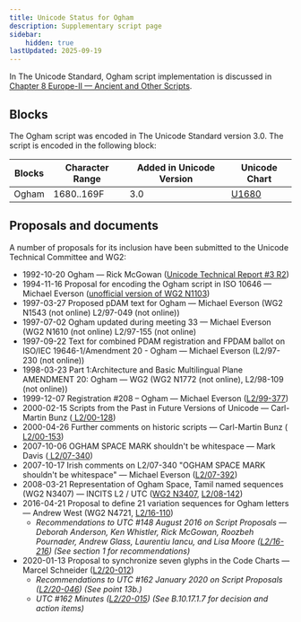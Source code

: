 ```yaml
---
title: Unicode Status for Ogham
description: Supplementary script page
sidebar:
    hidden: true
lastUpdated: 2025-09-19
---
```


In The Unicode Standard, Ogham script implementation is discussed in [Chapter 8 Europe-II — Ancient and Other Scripts](https://www.unicode.org/versions/latest/core-spec/chapter-8/#G29182).

## Blocks

The Ogham script was encoded in The Unicode Standard version 3.0. The script is encoded in the following block:

| Blocks  |  Character Range  |  Added in Unicode Version  |  Unicode Chart  |
| ------- | ----------------- | -------------------------- | --------------- |
| Ogham  |  1680..169F  |  3.0  |  [U1680](http://www.unicode.org/charts/PDF/U1680.pdf)  |

## Proposals and documents

A number of proposals for its inclusion have been submitted to the Unicode Technical Committee and WG2:
- 1992-10-20 Ogham — Rick McGowan ([Unicode Technical Report #3 R2](http://www.unicode.org/reports/tr3-2/))
- 1994-11-16 Proposal for encoding the Ogham script in ISO 10646 — Michael Everson ([unofficial version of WG2 N1103](http://www.evertype.com/standards/og/ogham.html))
- 1997-03-27 Proposed pDAM text for Ogham — Michael Everson (WG2 N1543 (not online) L2/97-049 (not online))
- 1997-07-02 Ogham updated during meeting 33 — Michael Everson      (WG2 N1610 (not online) L2/97-155 (not online)
- 1997-09-22 Text for combined PDAM registration and FPDAM ballot on ISO/IEC 19646-1/Amendment 20 - Ogham — Michael Everson (L2/97-230 (not online))
- 1998-03-23 Part 1:Architecture and Basic Multilingual Plane AMENDMENT 20: Ogham — WG2 (WG2 N1772 (not online), L2/98-109 (not online))
- 1999-12-07 Registration #208 – Ogham — Michael Everson ([L2/99-377](http://www.unicode.org/cgi-bin/GetMatchingDocs.pl?L2/99-377))
- 2000-02-15 Scripts from the Past in Future Versions of Unicode — Carl-Martin Bunz ([     L2/00-128](http://www.unicode.org/cgi-bin/GetMatchingDocs.pl?L2/00-128))
- 2000-04-26 Further comments on historic scripts — Carl-Martin Bunz  ([   L2/00-153](http://www.unicode.org/cgi-bin/GetMatchingDocs.pl?L2/00-153))
- 2007-10-06 OGHAM SPACE MARK shouldn't be whitespace — Mark Davis  ([     L2/07-340](http://www.unicode.org/cgi-bin/GetMatchingDocs.pl?L2/07-340))
- 2007-10-17 Irish comments on L2/07-340 "OGHAM SPACE MARK shouldn't be whitespace" — Michael Everson  ([L2/07-392](http://www.unicode.org/cgi-bin/GetMatchingDocs.pl?L2/07-392))
- 2008-03-21 Representation of Ogham Space, Tamil named sequences (WG2 N3407) — INCITS L2 / UTC ([WG2 N3407](https://www.unicode.org/wg2/docs/n3407.pdf), [L2/08-142](http://www.unicode.org/cgi-bin/GetMatchingDocs.pl?L2/08-142))
- 2016-04-21 Proposal to define 21 variation sequences for Ogham letters — Andrew West (WG2 N4721, [L2/16-110](http://www.unicode.org/cgi-bin/GetMatchingDocs.pl?L2/16-110))
  - _Recommendations to UTC #148 August 2016 on Script Proposals — Deborah Anderson, Ken Whistler, Rick McGowan, Roozbeh Pournader, Andrew Glass, Laurentiu Iancu, and Lisa Moore ([L2/16-216](http://www.unicode.org/cgi-bin/GetMatchingDocs.pl?L2/16-216)) (See section 1 for recommendations)_
- 2020-01-13 Proposal to synchronize seven glyphs in the Code Charts — Marcel Schneider ([L2/20-012](http://www.unicode.org/cgi-bin/GetMatchingDocs.pl?L2/20-012))
  - _Recommendations to UTC #162 January 2020 on Script Proposals ([L2/20-046](http://www.unicode.org/L2/L2020/20046-script-adhoc-rept.pdf)) (See point 13b.)_
  - _UTC #162 Minutes ([L2/20-015](http://www.unicode.org/L2/L2020/20015.htm)) (See B.10.17.1.7 for decision and action items)_
